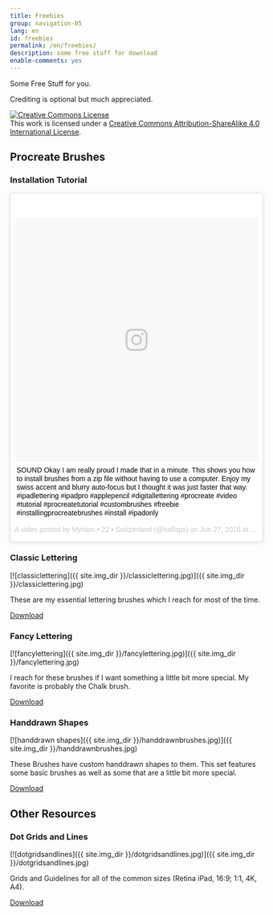 ```yaml
---
title: Freebies
group: navigation-05
lang: en
id: freebies
permalink: /en/freebies/
description: some free stuff for download
enable-comments: yes
---
```

Some Free Stuff for you.

Crediting is optional but much appreciated.

<a rel="license" href="http://creativecommons.org/licenses/by-sa/4.0/"><img alt="Creative Commons License" style="border-width:0" src="https://i.creativecommons.org/l/by-sa/4.0/88x31.png" /></a><br />This work is licensed under a <a rel="license" href="http://creativecommons.org/licenses/by-sa/4.0/">Creative Commons Attribution-ShareAlike 4.0 International License</a>.

## Procreate Brushes

### Installation Tutorial
<blockquote class="instagram-media" data-instgrm-captioned data-instgrm-version="7" style=" background:#FFF; border:0; border-radius:3px; box-shadow:0 0 1px 0 rgba(0,0,0,0.5),0 1px 10px 0 rgba(0,0,0,0.15); margin: 1px; max-width:658px; padding:0; width:99.375%; width:-webkit-calc(100% - 2px); width:calc(100% - 2px);"><div style="padding:8px;"> <div style=" background:#F8F8F8; line-height:0; margin-top:40px; padding:50.0% 0; text-align:center; width:100%;"> <div style=" background:url(data:image/png;base64,iVBORw0KGgoAAAANSUhEUgAAACwAAAAsCAMAAAApWqozAAAABGdBTUEAALGPC/xhBQAAAAFzUkdCAK7OHOkAAAAMUExURczMzPf399fX1+bm5mzY9AMAAADiSURBVDjLvZXbEsMgCES5/P8/t9FuRVCRmU73JWlzosgSIIZURCjo/ad+EQJJB4Hv8BFt+IDpQoCx1wjOSBFhh2XssxEIYn3ulI/6MNReE07UIWJEv8UEOWDS88LY97kqyTliJKKtuYBbruAyVh5wOHiXmpi5we58Ek028czwyuQdLKPG1Bkb4NnM+VeAnfHqn1k4+GPT6uGQcvu2h2OVuIf/gWUFyy8OWEpdyZSa3aVCqpVoVvzZZ2VTnn2wU8qzVjDDetO90GSy9mVLqtgYSy231MxrY6I2gGqjrTY0L8fxCxfCBbhWrsYYAAAAAElFTkSuQmCC); display:block; height:44px; margin:0 auto -44px; position:relative; top:-22px; width:44px;"></div></div> <p style=" margin:8px 0 0 0; padding:0 4px;"> <a href="https://www.instagram.com/p/BHKtJ2GjrPf/" style=" color:#000; font-family:Arial,sans-serif; font-size:14px; font-style:normal; font-weight:normal; line-height:17px; text-decoration:none; word-wrap:break-word;" target="_blank">SOUND  Okay I am really proud I made that in a minute. This shows you how to install brushes from a zip file without having to use a computer.  Enjoy my swiss accent and blurry auto-focus but I thought it was just faster that way. #ipadlettering #ipadpro #applepencil #digitallettering #procreate  #video #tutorial #procreatetutorial #custombrushes #freebie #installingprocreatebrushes #install #ipadonly</a></p> <p style=" color:#c9c8cd; font-family:Arial,sans-serif; font-size:14px; line-height:17px; margin-bottom:0; margin-top:8px; overflow:hidden; padding:8px 0 7px; text-align:center; text-overflow:ellipsis; white-space:nowrap;">A video posted by Myriam • 22 • Switzerland (@halfapx) on <time style=" font-family:Arial,sans-serif; font-size:14px; line-height:17px;" datetime="2016-06-27T18:02:58+00:00">Jun 27, 2016 at 11:02am PDT</time></p></div></blockquote>
<script async defer src="//platform.instagram.com/en_US/embeds.js"></script>

### Classic Lettering
[![classiclettering]({{ site.img_dir }}/classiclettering.jpg)]({{ site.img_dir }}/classiclettering.jpg)

These are my essential lettering brushes which I reach for most of the time.

<a href="http://bit.ly/halfapxClassicLettering" class="btn"><i class="fa fa-download"></i> Download</a>

### Fancy Lettering
[![fancylettering]({{ site.img_dir }}/fancylettering.jpg)]({{ site.img_dir }}/fancylettering.jpg)

I reach for these brushes if I want something a little bit more special. My favorite is probably the Chalk brush.

<a href="http://bit.ly/halfapxFancyLettering" class="btn"><i class="fa fa-download"></i> Download</a>

### Handdrawn Shapes
[![handdrawn shapes]({{ site.img_dir }}/handdrawnbrushes.jpg)]({{ site.img_dir }}/handdrawnbrushes.jpg)

These Brushes have custom handdrawn shapes to them. This set features some basic brushes as well as some that are a little bit more special.

<a href="http://bit.ly/halfapxHanddrawnBrushes" class="btn"><i class="fa fa-download"></i> Download</a>


## Other Resources

### Dot Grids and Lines
[![dotgridsandlines]({{ site.img_dir }}/dotgridsandlines.jpg)]({{ site.img_dir }}/dotgridsandlines.jpg)

Grids and Guidelines for all of the common sizes (Retina iPad, 16:9; 1:1, 4K, A4).

<a href="http://bit.ly/halfapxDotgridsAndLines" class="btn"><i class="fa fa-download"></i> Download</a>
